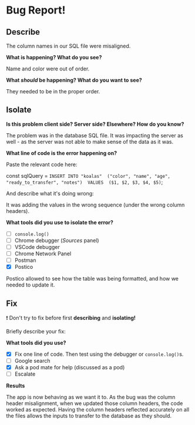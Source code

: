 # Bug Report!

## Describe

The column names in our SQL file were misaligned.  

**What is happening? What do you see?**

Name and color were out of order.

**What _should_ be happening? What do you want to see?**

They needed to be in the proper order.

## Isolate

**Is this problem client side? Server side? Elsewhere? How do you know?**

The problem was in the database SQL file.  It was impacting the server as well - as the server was not able to make sense of the data as it was. 

**What line of code is the error happening on?**

Paste the relevant code here:

   const sqlQuery = `
        INSERT INTO "koalas" 
            ("color", "name", "age", "ready_to_transfer", "notes") 
        VALUES 
            ($1, $2, $3, $4, $5)
    `;

And describe what it's doing wrong:

It was adding the values in the wrong sequence (under the wrong column headers).

**What tools did you use to isolate the error?**

- [ ] `console.log()`
- [ ] Chrome debugger (_Sources_ panel)
- [ ] VSCode debugger
- [ ] Chrome Network Panel
- [ ] Postman
- [X] Postico

<!-- Briefly describe how the tool helped you, and how you used it -->

Postico allowed to see how the table was being formatted, and how we needed to update it.

## Fix

❗ Don't try to fix before first **describing** and **isolating!**

Briefly describe your fix:

**What tools did you use?**

- [X] Fix one line of code. Then test using the debugger or `console.log()`s.
- [ ] Google search
- [X] Ask a pod mate for help (discussed as a pod)
- [ ] Escalate

**Results**

<!-- Go back to your original description. Is the app behaving how you want it to, now? Describe the bug, technically: what was your code doing wrong, and how did you fix it. -->

The app is now behaving as we want it to.  As the bug was the column header misalignment, when we updated those column headers, the code worked as expected.  Having the column headers reflected accurately on all the files allows the inputs to transfer to the database as they should.